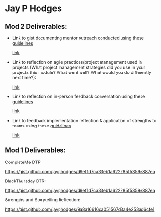 # Jay P Hodges

## Mod 2 Deliverables:
* Link to gist documenting mentor outreach conducted using these [guidelines](https://github.com/turingschool/career-development-curriculum/blob/master/module_two/cold_outreach_i_guidelines.md)

  [link](https://gist.github.com/jayphodges/80ac67d22a44436b1cdc54b32a1867b2)

* Link to reflection on agile practices/project management used in projects (What project management strategies did you use in your projects this module? What went well? What would you do differently next time?):

  [link](https://gist.github.com/jayphodges/80ac67d22a44436b1cdc54b32a1867b2)

* Link to reflection on in-person feedback conversation using these [guidelines](https://github.com/turingschool/career-development-curriculum/blob/master/module_two/feedback_conversation_reflection_guidelines.md)

  [link](https://gist.github.com/jayphodges/80ac67d22a44436b1cdc54b32a1867b2)

* Link to feedback implementation reflection & application of strengths to teams using these [guidelines](https://github.com/turingschool/career-development-curriculum/blob/master/module_two/feedback_implementation_strengths_reflection.md)

  [link](https://gist.github.com/jayphodges/80ac67d22a44436b1cdc54b32a1867b2)

## Mod 1 Deliverables:
CompleteMe DTR:

  https://gist.github.com/jayphodges/d9ef1d7ca33eb1a622285f5359e887ea

BlackThursday DTR:

  https://gist.github.com/jayphodges/d9ef1d7ca33eb1a622285f5359e887ea

Strengths and Storytelling Reflection:

  https://gist.github.com/jayphodges/9a8a16616da051567d3a4e253ad6cfe1
